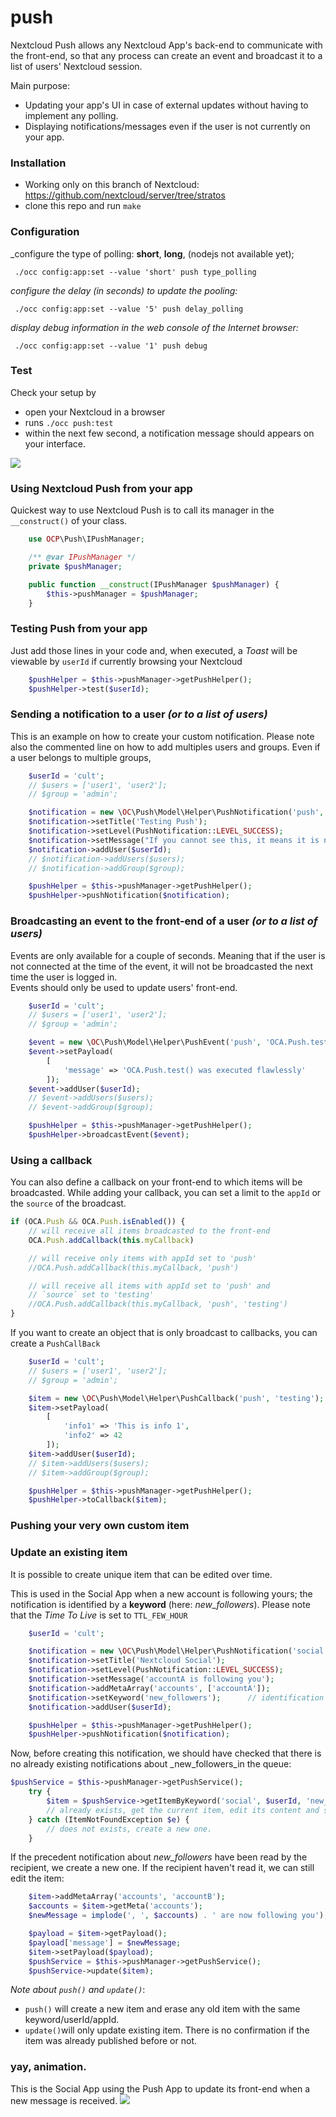 # push

Nextcloud Push allows any Nextcloud App's back-end to communicate with the front-end, so that any process can create an event and broadcast it to a list of users' Nextcloud session.

Main purpose:
- Updating your app's UI in case of external updates without having to implement any polling.
- Displaying notifications/messages even if the user is not currently on your app.

 
### Installation

- Working only on this branch of Nextcloud: https://github.com/nextcloud/server/tree/stratos
- clone this repo and run `make`



### Configuration

_configure the type of polling: **short**, **long**, (nodejs not available yet);

``` ./occ config:app:set --value 'short' push type_polling```



_configure the delay (in seconds) to update the pooling:_

``` ./occ config:app:set --value '5' push delay_polling```

_display debug information in the web console of the Internet browser:_

``` ./occ config:app:set --value '1' push debug```



### Test

Check your setup by
 
 - open your Nextcloud in a browser
 - runs `./occ push:test`
 - within the next few second, a notification message should appears on your interface.


![](https://github.com/nextcloud/push/blob/master/documentations/PushTest.gif)


### Using Nextcloud Push from your app

Quickest way to use Nextcloud Push is to call its manager in the `__construct()` of your class.

```php
    use OCP\Push\IPushManager;

    /** @var IPushManager */
    private $pushManager;

    public function __construct(IPushManager $pushManager) {
        $this->pushManager = $pushManager;
    }
```



### Testing Push from your app

Just add those lines in your code and, when executed, a _Toast_ will be viewable by `userId` if currently browsing your Nextcloud
  
```php
    $pushHelper = $this->pushManager->getPushHelper();
    $pushHelper->test($userId);
```


### Sending a notification to a user _(or to a list of users)_

This is an example on how to create your custom notification. 
Please note also the commented line on how to add multiples users and groups. Even if a user belongs to multiple groups, 
```php
    $userId = 'cult';
    // $users = ['user1', 'user2'];
    // $group = 'admin';

    $notification = new \OC\Push\Model\Helper\PushNotification('push', IPushItem::TTL_INSTANT);
    $notification->setTitle('Testing Push');
    $notification->setLevel(PushNotification::LEVEL_SUCCESS);
    $notification->setMessage("If you cannot see this, it means it is not working.");
    $notification->addUser($userId);
    // $notification->addUsers($users);
    // $notification->addGroup($group);

    $pushHelper = $this->pushManager->getPushHelper();
    $pushHelper->pushNotification($notification);
```




### Broadcasting an event to the front-end of a user  _(or to a list of users)_

Events are only available for a couple of seconds. Meaning that if the user is not connected at the time of the event, it will not be broadcasted the next time the user is logged in.   
Events should only be used to update users' front-end.

```php
    $userId = 'cult';
    // $users = ['user1', 'user2'];
    // $group = 'admin';

    $event = new \OC\Push\Model\Helper\PushEvent('push', 'OCA.Push.test');
    $event->setPayload(
        [
            'message' => 'OCA.Push.test() was executed flawlessly'
        ]);
    $event->addUser($userId);
    // $event->addUsers($users);
    // $event->addGroup($group);

    $pushHelper = $this->pushManager->getPushHelper();
    $pushHelper->broadcastEvent($event);
```


### Using a callback

You can also define a callback on your front-end to which items will be broadcasted.
While adding your callback, you can set a limit to the `appId` or the `source` of the broadcast.


```javascript
if (OCA.Push && OCA.Push.isEnabled()) {
    // will receive all items broadcasted to the front-end
	OCA.Push.addCallback(this.myCallback)

    // will receive only items with appId set to 'push'
	//OCA.Push.addCallback(this.myCallback, 'push')

    // will receive all items with appId set to 'push' and
    // `source` set to 'testing'
	//OCA.Push.addCallback(this.myCallback, 'push', 'testing')
}
```

If you want to create an object that is only broadcast to callbacks, you can create a `PushCallBack`

```php
    $userId = 'cult';
    // $users = ['user1', 'user2'];
    // $group = 'admin';

    $item = new \OC\Push\Model\Helper\PushCallback('push', 'testing');
    $item->setPayload(
        [
            'info1' => 'This is info 1',
            'info2' => 42
        ]);
    $item->addUser($userId);
    // $item->addUsers($users);
    // $item->addGroup($group);

    $pushHelper = $this->pushManager->getPushHelper();
    $pushHelper->toCallback($item);
```



### Pushing your very own custom item




### Update an existing item

It is possible to create unique item that can be edited over time.

This is used in the Social App when a new account is following yours; the notification is identified by a **keyword** (here: _new_followers_).
Please note that the _Time To Live_ is set to `TTL_FEW_HOUR`
```php
    $userId = 'cult';

    $notification = new \OC\Push\Model\Helper\PushNotification('social', IPushItem::TTL_FEW_HOURS);
    $notification->setTitle('Nextcloud Social');
    $notification->setLevel(PushNotification::LEVEL_SUCCESS);
    $notification->setMessage('accountA is following you');
    $notification->addMetaArray('accounts', ['accountA']);
    $notification->setKeyword('new_followers');      // identification of the PushItem
    $notification->addUser($userId);

    $pushHelper = $this->pushManager->getPushHelper();
    $pushHelper->pushNotification($notification);
```


Now, before creating this notification, we should have checked that there is no already existing notifications about _new_followers_in the queue:
 


```php
$pushService = $this->pushManager->getPushService();
    try {
        $item = $pushService->getItemByKeyword('social', $userId, 'new_followers');
        // already exists, get the current item, edit its content and save the edited object
    } catch (ItemNotFoundException $e) {
        // does not exists, create a new one.
    }
```


If the precedent notification about _new_followers_ have been read by the recipient, we create a new one. If the recipient haven't read it, we can still edit the item:

```php
    $item->addMetaArray('accounts', 'accountB');
    $accounts = $item->getMeta('accounts');
    $newMessage = implode(', ', $accounts) . ' are now following you');

    $payload = $item->getPayload();
    $payload['message'] = $newMessage;
    $item->setPayload($payload);
    $pushService = $this->pushManager->getPushService();
    $pushService->update($item);
```

_Note about `push()` and `update()`_:
- `push()` will create a new item and erase any old item with the same keyword/userId/appId.
- `update()`will only update existing item. There is no confirmation if the item was already published before or not.


### yay, animation.

This is the Social App using the Push App to update its front-end when a new message is received.
![](https://raw.githubusercontent.com/nextcloud/push/master/documentations/SocialPush.gif)


